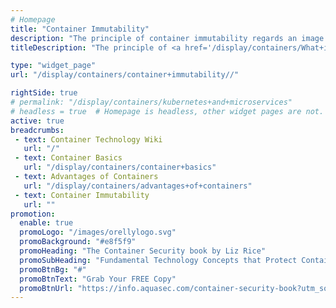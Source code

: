 ```yaml
---
# Homepage
title: "Container Immutability"
description: "The principle of container immutability regards an image unchangeable once it is built, and requires creating a new image if changes need to be made. This page gathers resources about the container immutability principle, its benefits and implications."
titleDescription: "The principle of <a href='/display/containers/What+is+a+Container'>container </a> immutability regards an image unchangeable once it is built, and requires creating a new <a href='/display/containers/What+is+a+Container+Image'>image</a> if changes need to be made. This page gathers resources about the container immutability principle, its benefits and implications." 

type: "widget_page"
url: "/display/containers/container+immutability//" 

rightSide: true 
# permalink: "/display/containers/kubernetes+and+microservices"
# headless = true  # Homepage is headless, other widget pages are not.
active: true
breadcrumbs:
 - text: Container Technology Wiki
   url: "/"
 - text: Container Basics
   url: "/display/containers/container+basics"
 - text: Advantages of Containers
   url: "/display/containers/advantages+of+containers"
 - text: Container Immutability
   url: ""
promotion:
  enable: true
  promoLogo: "/images/orellylogo.svg"
  promoBackground: "#e8f5f9"
  promoHeading: "The Container Security book by Liz Rice"
  promoSubHeading: "Fundamental Technology Concepts that Protect Containerized Applications"
  promoBtnBg: "#"
  promoBtnText: "Grab Your FREE Copy"
  promoBtnUrl: "https://info.aquasec.com/container-security-book?utm_source=wiki"
---
```



